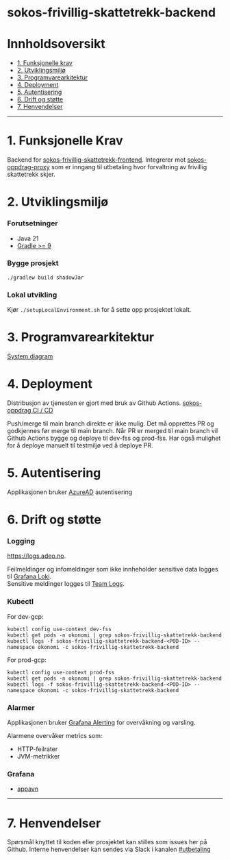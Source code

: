 # sokos-frivillig-skattetrekk-backend

# Innholdsoversikt

* [1. Funksjonelle krav](#1-funksjonelle-krav)
* [2. Utviklingsmiljø](#2-utviklingsmiljø)
* [3. Programvarearkitektur](#3-programvarearkitektur)
* [4. Deployment](#4-deployment)
* [5. Autentisering](#5-autentisering)
* [6. Drift og støtte](#6-drift-og-støtte)
* [7. Henvendelser](#7-henvendelser)

---

# 1. Funksjonelle Krav

Backend for [sokos-frivillig-skattetrekk-frontend](https://github.com/navikt/sokos-frivillig-skattetrekk-frontend).
Integrerer mot [sokos-oppdrag-proxy](https://github.com/navikt/sokos-oppdrag-proxy) som er inngang til utbetaling hvor forvaltning av frivillig skattetrekk skjer.

# 2. Utviklingsmiljø

### Forutsetninger

* Java 21
* [Gradle >= 9](https://gradle.org/)

### Bygge prosjekt

`./gradlew build shadowJar`

### Lokal utvikling

Kjør `./setupLocalEnvironment.sh` for å sette opp prosjektet lokalt.

# 3. Programvarearkitektur

[System diagram](./dokumentasjon/system-diagram.md)

# 4. Deployment

Distribusjon av tjenesten er gjort med bruk av Github Actions.
[sokos-oppdrag CI / CD](https://github.com/navikt/sokos-frivillig-skattetrekk-backend/actions)

Push/merge til main branch direkte er ikke mulig. Det må opprettes PR og godkjennes før merge til main branch.
Når PR er merged til main branch vil Github Actions bygge og deploye til dev-fss og prod-fss.
Har også mulighet for å deploye manuelt til testmiljø ved å deploye PR.


# 5. Autentisering

Applikasjonen bruker [AzureAD](https://docs.nais.io/security/auth/azure-ad/) autentisering

# 6. Drift og støtte

### Logging

https://logs.adeo.no.

Feilmeldinger og infomeldinger som ikke innheholder sensitive data logges til [Grafana Loki](https://docs.nais.io/observability/logging/#grafana-loki).  
Sensitive meldinger logges til [Team Logs](https://doc.nais.io/observability/logging/how-to/team-logs/).

### Kubectl

For dev-gcp:

```shell script
kubectl config use-context dev-fss
kubectl get pods -n okonomi | grep sokos-frivillig-skattetrekk-backend
kubectl logs -f sokos-frivillig-skattetrekk-backend-<POD-ID> --namespace okonomi -c sokos-frivillig-skattetrekk-backend
```

For prod-gcp:

```shell script
kubectl config use-context prod-fss
kubectl get pods -n okonomi | grep sokos-frivillig-skattetrekk-backend
kubectl logs -f sokos-frivillig-skattetrekk-backend-<POD-ID> --namespace okonomi -c sokos-frivillig-skattetrekk-backend
```

### Alarmer

Applikasjonen bruker [Grafana Alerting](https://grafana.nav.cloud.nais.io/alerting/) for overvåkning og varsling.

Alarmene overvåker metrics som:

- HTTP-feilrater
- JVM-metrikker

### Grafana

- [appavn](url)

---

# 7. Henvendelser

Spørsmål knyttet til koden eller prosjektet kan stilles som issues her på Github.
Interne henvendelser kan sendes via Slack i kanalen [#utbetaling](https://nav-it.slack.com/archives/CKZADNFBP)
